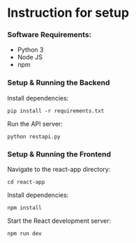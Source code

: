 # Instruction for setup
<h3>Software Requirements:</h3>

- Python 3
- Node JS
- npm

<h3>Setup & Running the Backend</h3>

Install dependencies:
```
pip install -r requirements.txt
```
Run the API server:
```
python restapi.py
```

<h3>Setup & Running the Frontend</h3>

Navigate to the react-app directory:
```
cd react-app
```
Install dependencies:
```
npm install
```
Start the React development server:
```
npm run dev
```

